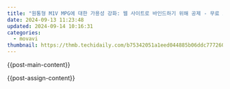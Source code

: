 ```yaml
---
title: "원통형 M1V MPG에 대한 가용성 강화: 웹 사이트로 바인드하기 위해 공제 - 무료 교육"
date: 2024-09-13 11:23:48
updated: 2024-09-14 10:16:31
categories:
  - movavi
thumbnail: https://thmb.techidaily.com/b75342051a1eed044885b06ddc777260c76924178d810e45fd7a89223f0c20e7.jpg
---
```


{{post-main-content}}

<ins class="adsbygoogle"
     style="display:block"
     data-ad-format="autorelaxed"
     data-ad-client="ca-pub-7571918770474297"
     data-ad-slot="1223367746"></ins>

{{post-assign-content}}

<ins class="adsbygoogle"
     style="display:block"
     data-ad-client="ca-pub-7571918770474297"
     data-ad-slot="8358498916"
     data-ad-format="auto"
     data-full-width-responsive="true"></ins>

